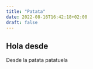 ```yaml
---
title: "Patata"
date: 2022-08-16T16:42:18+02:00
draft: false
---
```


## Hola desde

Desde la patata patatuela